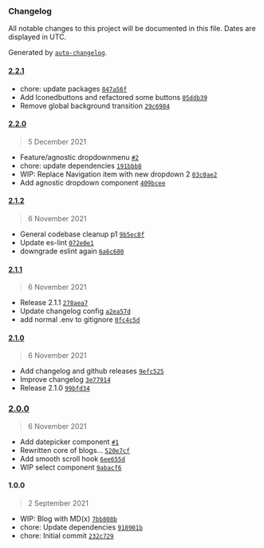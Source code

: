 ### Changelog

All notable changes to this project will be documented in this file. Dates are displayed in UTC.

Generated by [`auto-changelog`](https://github.com/CookPete/auto-changelog).

#### [2.2.1](https://github.com/LeunensMichiel/ml-nextjs-template/compare/2.2.0...2.2.1)

- chore: update packages [`847a56f`](https://github.com/LeunensMichiel/ml-nextjs-template/commit/847a56f0fcf56e66bc783345b0627f22771fa4c6)
- Add Iconedbuttons and refactored some buttons [`05ddb39`](https://github.com/LeunensMichiel/ml-nextjs-template/commit/05ddb39801a1425ab191244c17858e52f01cecc8)
- Remove global background transition [`29c6984`](https://github.com/LeunensMichiel/ml-nextjs-template/commit/29c69842be0c10a1938b7ad0c26d39ad8f1eb3bc)

#### [2.2.0](https://github.com/LeunensMichiel/ml-nextjs-template/compare/2.1.2...2.2.0)

> 5 December 2021

- Feature/agnostic dropdownmenu [`#2`](https://github.com/LeunensMichiel/ml-nextjs-template/pull/2)
- chore: update dependencies [`191bbb8`](https://github.com/LeunensMichiel/ml-nextjs-template/commit/191bbb8f0c66766b25e2ece8480d2928eb7b721c)
- WIP: Replace Navigation item with new dropdown 2 [`03c0ae2`](https://github.com/LeunensMichiel/ml-nextjs-template/commit/03c0ae2962f20fc195c3a87fb25fa4ea2d86831a)
- Add agnostic dropdown component [`409bcee`](https://github.com/LeunensMichiel/ml-nextjs-template/commit/409bceed7c8278b071b6d38baabcf88a27e6fb5a)

#### [2.1.2](https://github.com/LeunensMichiel/ml-nextjs-template/compare/2.1.1...2.1.2)

> 6 November 2021

- General codebase cleanup p1 [`9b5ec8f`](https://github.com/LeunensMichiel/ml-nextjs-template/commit/9b5ec8f424cb060855d049e0fd139554c6255688)
- Update es-lint [`072e0e1`](https://github.com/LeunensMichiel/ml-nextjs-template/commit/072e0e1791003d299dc92694691a2657617ae2a5)
- downgrade eslint again [`6a6c680`](https://github.com/LeunensMichiel/ml-nextjs-template/commit/6a6c6801d84f57088d587a370a3ea3b0341076b7)

#### [2.1.1](https://github.com/LeunensMichiel/ml-nextjs-template/compare/2.1.0...2.1.1)

> 6 November 2021

- Release 2.1.1 [`278aea7`](https://github.com/LeunensMichiel/ml-nextjs-template/commit/278aea72733ce6cfb1f8875ca644d219cbbb7e63)
- Update changelog config [`a2ea57d`](https://github.com/LeunensMichiel/ml-nextjs-template/commit/a2ea57d08dd91e1eac3c1b38664bdb292722e83b)
- add normal .env to gitignore [`0fc4c5d`](https://github.com/LeunensMichiel/ml-nextjs-template/commit/0fc4c5d3c3a4254d33cc0dbdaaf885a40e06d273)

#### [2.1.0](https://github.com/LeunensMichiel/ml-nextjs-template/compare/2.0.0...2.1.0)

> 6 November 2021

- Add changelog and github releases [`9efc525`](https://github.com/LeunensMichiel/ml-nextjs-template/commit/9efc525eb341ea38ef0589c93b9f8efa6735cac1)
- Improve changelog [`3e77914`](https://github.com/LeunensMichiel/ml-nextjs-template/commit/3e77914e1e3817bb4b7c5e88df8ab483470f821d)
- Release 2.1.0 [`99bfd34`](https://github.com/LeunensMichiel/ml-nextjs-template/commit/99bfd34beac9e249aa76ce7674f1617eecf1e73b)

### [2.0.0](https://github.com/LeunensMichiel/ml-nextjs-template/compare/1.0.0...2.0.0)

> 6 November 2021

- Add datepicker component [`#1`](https://github.com/LeunensMichiel/ml-nextjs-template/pull/1)
- Rewritten core of blogs... [`520e7cf`](https://github.com/LeunensMichiel/ml-nextjs-template/commit/520e7cf9fa85b99bd9589a22245bd75d227a5e73)
- Add smooth scroll hook [`6ee655d`](https://github.com/LeunensMichiel/ml-nextjs-template/commit/6ee655d6b8206bd6626b127d552a14810a1d4e02)
- WIP select component [`9abacf6`](https://github.com/LeunensMichiel/ml-nextjs-template/commit/9abacf6f93b98126ee8c844ee4041707ddacc1e4)

#### 1.0.0

> 2 September 2021

- WIP: Blog with MD(x) [`7bb808b`](https://github.com/LeunensMichiel/ml-nextjs-template/commit/7bb808bf0b778e997b2577a2829d769782240ece)
- chore: Update dependencies [`918901b`](https://github.com/LeunensMichiel/ml-nextjs-template/commit/918901b37f7d77b6981a4faa7180358ba654d655)
- chore: Initial commit [`232c729`](https://github.com/LeunensMichiel/ml-nextjs-template/commit/232c72988a34ac1effdf6305f528f403d90aeaaf)
